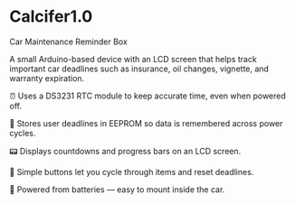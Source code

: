 # Calcifer1.0
Car Maintenance Reminder Box

A small Arduino-based device with an LCD screen that helps track important car deadlines such as insurance, oil changes, vignette, and warranty expiration.

⏰ Uses a DS3231 RTC module to keep accurate time, even when powered off.

💾 Stores user deadlines in EEPROM so data is remembered across power cycles.

📟 Displays countdowns and progress bars on an LCD screen.

🔘 Simple buttons let you cycle through items and reset deadlines.

🔋 Powered from batteries — easy to mount inside the car.
